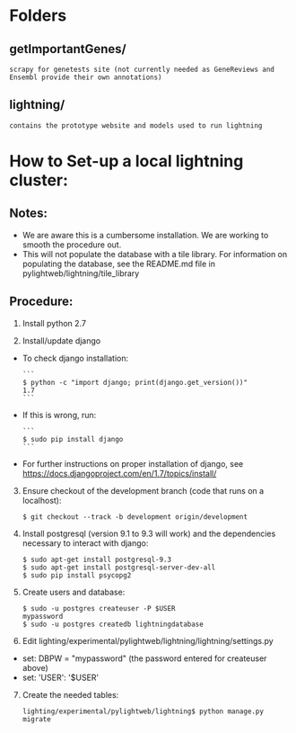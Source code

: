 Folders
=======================

## getImportantGenes/ 
	scrapy for genetests site (not currently needed as GeneReviews and Ensembl provide their own annotations)

## lightning/
	contains the prototype website and models used to run lightning

How to Set-up a local lightning cluster:
=======================
## Notes: 
* We are aware this is a cumbersome installation. We are working to smooth the procedure out. 
* This will not populate the database with a tile library. For information on populating the database, see the README.md file in pylightweb/lightning/tile_library

## Procedure:
1.	Install python 2.7

2.	Install/update django
  * To check django installation:

		```
		$ python -c "import django; print(django.get_version())"
		1.7
		```
  * If this is wrong, run:

		```
		$ sudo pip install django
		```
  * For further instructions on proper installation of django, see <https://docs.djangoproject.com/en/1.7/topics/install/>

3.	Ensure checkout of the development branch (code that runs on a localhost): 

		$ git checkout --track -b development origin/development
4.	Install postgresql (version 9.1 to 9.3 will work) and the dependencies necessary to interact with django:

		$ sudo apt-get install postgresql-9.3
		$ sudo apt-get install postgresql-server-dev-all
		$ sudo pip install psycopg2
5.	Create users and database:

		$ sudo -u postgres createuser -P $USER
		mypassword
		$ sudo -u postgres createdb lightningdatabase
6.	Edit lighting/experimental/pylightweb/lightning/lightning/settings.py
  * set: DBPW = "mypassword" (the password entered for createuser above)
  * set: 'USER': '$USER'

7.	Create the needed tables:

		lighting/experimental/pylightweb/lightning$ python manage.py migrate


